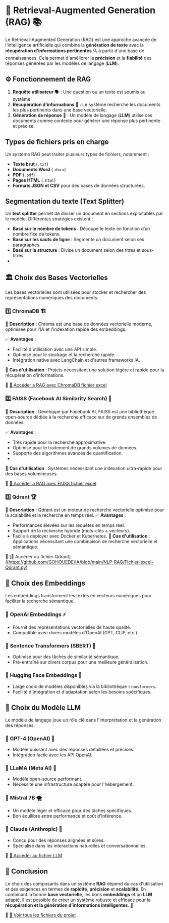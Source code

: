 # 🚀 Retrieval-Augmented Generation (RAG) 📚

Le Retrieval-Augmented Generation (RAG) est une approche avancée de l'intelligence artificielle qui combine la **génération de texte**  avec la **récupération d'informations pertinentes** 🔍 à partir d'une base de connaissances. Cela permet d'améliorer la **précision**  et la **fiabilité**  des réponses générées par les modèles de langage (**LLM**).

## ⚙️ Fonctionnement de RAG
1. **Requête utilisateur** 🗣️ : Une question ou un texte est soumis au système.
2. **Récupération d'informations** 📂 : Le système recherche les documents les plus pertinents dans une base vectorielle.
3. **Génération de réponse** 🤖 : Un modèle de langage (**LLM**) utilise ces documents comme contexte pour générer une réponse plus pertinente et précise.

## Types de fichiers pris en charge
Un système RAG peut traiter plusieurs types de fichiers, notamment :
- **Texte brut** (`.txt`)
- **Documents Word** (`.docx`)
- **PDF** (`.pdf`)
- **Pages HTML** (`.html`)
- **Formats JSON et CSV** pour des bases de données structurées.

## Segmentation du texte (Text Splitter)
Un **text splitter** permet de diviser un document en sections exploitables par le modèle. Différentes stratégies existent :
- **Basé sur le nombre de tokens** : Découpe le texte en fonction d’un nombre fixe de tokens.
- **Basé sur les sauts de ligne** : Segmente un document selon ses paragraphes.
- **Basé sur la structure** : Divise un document selon des titres et sous-titres.
- 
## 🏛️ Choix des Bases Vectorielles
Les bases vectorielles sont utilisées pour stocker et rechercher des représentations numériques des documents.

### 1️⃣ **ChromaDB** 🏗️
🔹 **Description** : Chroma est une base de données vectorielle moderne, optimisée pour l'IA et l'indexation rapide des embeddings.

✅ **Avantages** :
   -  Facilité d'utilisation avec une API simple.
   -  Optimisé pour le stockage et la recherche rapide.
   -  Intégration native avec LangChain et d'autres frameworks IA.
     
🔗 **Cas d'utilisation** : Projets nécessitant une solution légère et rapide pour la récupération d'informations.

📌 [📁 Accéder a RAG avec ChromaDB fichier excel](https://github.com/GOHOUEDE/IA/blob/main/NLP-RAG/Fichier-excel-Chroma.py)

### 2️⃣ **FAISS (Facebook AI Similarity Search)** 🚀
🔹 **Description** : Développé par Facebook AI, FAISS est une bibliothèque open-source dédiée à la recherche efficace sur de grands ensembles de données.

✅ **Avantages** :
   -  Très rapide pour la recherche approximative.
   -  Optimisé pour le traitement de grands volumes de données.
   -  Supporte des algorithmes avancés de quantification.
   - 
🔗 **Cas d'utilisation** : Systèmes nécessitant une indexation ultra-rapide pour des bases volumineuses.

📌 [📁 Accéder a RAG avec  FAISS fichier excel ](https://github.com/GOHOUEDE/IA/blob/main/NLP-RAG/Fichier-excel-FAISS.py)

### 3️⃣ **Qdrant** 🏆
🔹 **Description** : Qdrant est un moteur de recherche vectorielle optimisé pour la scalabilité et la recherche en temps réel.
✅ **Avantages** :
   -  Performances élevées sur les requêtes en temps réel.
   -  Support de la recherche hybride (mots-clés + vecteurs).
   -  Facile à déployer avec Docker et Kubernetes.
🔗 **Cas d'utilisation** : Applications nécessitant une combinaison de recherche vectorielle et sémantique.

📌 [📁 Accéder au fichier Qdrant]((https://github.com/GOHOUEDE/IA/blob/main/NLP-RAG/Fichier-excel-Qdrant.py)

## 🧠 Choix des Embeddings
Les embeddings transforment les textes en vecteurs numériques pour faciliter la recherche sémantique.

### 🔹 **OpenAI Embeddings** ⚡
-  Fournit des représentations vectorielles de haute qualité.
-  Compatible avec divers modèles d'OpenAI (GPT, CLIP, etc.).

### 🔹 **Sentence Transformers (SBERT)** 🧩
-  Optimisé pour des tâches de similarité sémantique.
-  Pré-entraîné sur divers corpus pour une meilleure généralisation.

### 🔹 **Hugging Face Embeddings** 🤗
-  Large choix de modèles disponibles via la bibliothèque `transformers`.
-  Facilité d'intégration et d'adaptation selon les besoins spécifiques.


## 🤖 Choix du Modèle LLM
Le modèle de langage joue un rôle clé dans l'interprétation et la génération des réponses.

### 🔹 **GPT-4 (OpenAI)** 🚀
-  Modèle puissant avec des réponses détaillées et précises.
-  Intégration facile avec les API OpenAI.

### 🔹 **LLaMA (Meta AI)** 🦙
-  Modèle open-source performant.
-  Nécessite une infrastructure adaptée pour l'hébergement.

### 🔹 **Mistral 7B** 🌪️
-  Un modèle léger et efficace pour des tâches spécifiques.
-  Bon équilibre entre performance et coût d'inférence.

### 🔹 **Claude (Anthropic)** 🤝
-  Conçu pour des réponses alignées et sûres.
-  Spécialisé dans les interactions naturelles et conversationnelles.

📌 [📁 Accéder au fichier LLM](#)

## 🎯 Conclusion
Le choix des composants dans un système **RAG** dépend du cas d'utilisation et des exigences en termes de **rapidité**, **précision** et **scalabilité**. En combinant la bonne **base vectorielle**, les bons **embeddings** et un **LLM** adapté, il est possible de créer un système robuste et efficace pour la **récupération et la génération d’informations intelligentes**. 🚀

📌 [📁 Voir tous les fichiers du projet](#)

